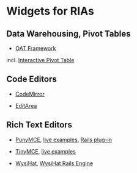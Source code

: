 # Widgets for RIAs

## Data Warehousing, Pivot Tables

  * [OAT Framework](http://oat.openlinksw.com/)

  incl. [Interactive Pivot Table](http://oat.openlinksw.com/index.html?pivot)

## Code Editors

  * [CodeMirror](http://marijn.haverbeke.nl/codemirror/)

  * [EditArea](http://www.cdolivet.com/index.php?page=editArea)

## Rich Text Editors

  * [PunyMCE](http://code.google.com/p/punymce/),
    [live examples](http://www.moxieforge.net/examples/punymce/examples/),
    [Rails plug-in](http://github.com/imanel/puny_mce/)

  * [TinyMCE](http://tinymce.moxiecode.com/),
    [live examples](http://tinymce.moxiecode.com/examples/full.php)

  * [WysiHat](http://github.com/josh/wysihat/),
    [WysiHat Rails Engine](http://github.com/80beans/wysihat-engine)
